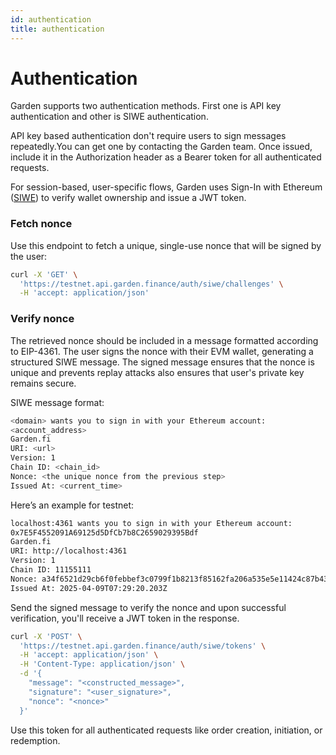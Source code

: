 ```yaml
---
id: authentication
title: authentication
---
```


# Authentication
Garden supports two authentication methods. First one is API key authentication and other is SIWE authentication. 

API key based authentication don't require users to sign messages repeatedly.You can get one by contacting the Garden team. Once issued, include it in the Authorization header as a Bearer token for all authenticated requests.

For session-based, user-specific flows, Garden uses Sign-In with Ethereum ([SIWE](https://eips.ethereum.org/EIPS/eip-4361)) to verify wallet ownership and issue a JWT token.

### Fetch nonce

Use this endpoint to fetch a unique, single-use nonce that will be signed by the user:

```bash
curl -X 'GET' \
  'https://testnet.api.garden.finance/auth/siwe/challenges' \
  -H 'accept: application/json'
```

### Verify nonce

The retrieved nonce should be included in a message formatted according to EIP-4361. The user signs the nonce with their EVM wallet, generating a structured SIWE message. The signed message ensures that the nonce is unique and prevents replay attacks also ensures that user's private key remains secure.

SIWE message format:
```bash
<domain> wants you to sign in with your Ethereum account:
<account_address>
Garden.fi
URI: <url>
Version: 1
Chain ID: <chain_id>
Nonce: <the unique nonce from the previous step>
Issued At: <current_time>
```

Here’s an example for testnet:
```bash
localhost:4361 wants you to sign in with your Ethereum account:
0x7E5F4552091A69125d5DfCb7b8C2659029395Bdf
Garden.fi
URI: http://localhost:4361
Version: 1
Chain ID: 11155111
Nonce: a34f6521d29cb6f0febbef3c0799f1b8213f85162fa206a535e5e11424c87b43
Issued At: 2025-04-09T07:29:20.203Z
```
Send the signed message to verify the nonce and upon successful verification, you'll receive a JWT token in the response.

```bash
curl -X 'POST' \
  'https://testnet.api.garden.finance/auth/siwe/tokens' \
  -H 'accept: application/json' \
  -H 'Content-Type: application/json' \
  -d '{
    "message": "<constructed_message>",
    "signature": "<user_signature>",
    "nonce": "<nonce>"
  }'
```
Use this token for all authenticated requests like order creation, initiation, or redemption.